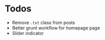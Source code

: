 # Todos

- Remove `.txt` class from posts
- Better grunt workflow for homepage page
- Slider indicator
